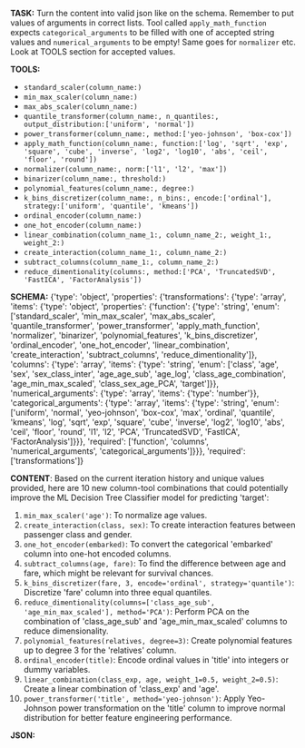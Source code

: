 **TASK:**
Turn the content into valid json like on the schema.
Remember to put values of arguments in correct lists.
Tool called `apply_math_function` expects `categorical_arguments` to be filled with one of accepted string values and `numerical_arguments` to be empty! Same goes for `normalizer` etc. Look at TOOLS section for accepted values.

**TOOLS:**
- `standard_scaler(column_name:)`
- `min_max_scaler(column_name:)`
- `max_abs_scaler(column_name:)`
- `quantile_transformer(column_name:, n_quantiles:, output_distribution:['uniform', 'normal'])`
- `power_transformer(column_name:, method:['yeo-johnson', 'box-cox'])`
- `apply_math_function(column_name:, function:['log', 'sqrt', 'exp', 'square', 'cube', 'inverse', 'log2', 'log10', 'abs', 'ceil', 'floor', 'round'])`
- `normalizer(column_name:, norm:['l1', 'l2', 'max'])`
- `binarizer(column_name:, threshold:)`
- `polynomial_features(column_name:, degree:)`
- `k_bins_discretizer(column_name:, n_bins:, encode:['ordinal'], strategy:['uniform', 'quantile', 'kmeans'])`
- `ordinal_encoder(column_name:)`
- `one_hot_encoder(column_name:)`
- `linear_combination(column_name_1:, column_name_2:, weight_1:, weight_2:)`
- `create_interaction(column_name_1:, column_name_2:)`
- `subtract_columns(column_name_1:, column_name_2:)`
- `reduce_dimentionality(columns:, method:['PCA', 'TruncatedSVD', 'FastICA', 'FactorAnalysis'])`

**SCHEMA:**
{'type': 'object', 'properties': {'transformations': {'type': 'array', 'items': {'type': 'object', 'properties': {'function': {'type': 'string', 'enum': ['standard_scaler', 'min_max_scaler', 'max_abs_scaler', 'quantile_transformer', 'power_transformer', 'apply_math_function', 'normalizer', 'binarizer', 'polynomial_features', 'k_bins_discretizer', 'ordinal_encoder', 'one_hot_encoder', 'linear_combination', 'create_interaction', 'subtract_columns', 'reduce_dimentionality']}, 'columns': {'type': 'array', 'items': {'type': 'string', 'enum': ['class', 'age', 'sex', 'sex_class_inter', 'age_age_sub', 'age_log', 'class_age_combination', 'age_min_max_scaled', 'class_sex_age_PCA', 'target']}}, 'numerical_arguments': {'type': 'array', 'items': {'type': 'number'}}, 'categorical_arguments': {'type': 'array', 'items': {'type': 'string', 'enum': ['uniform', 'normal', 'yeo-johnson', 'box-cox', 'max', 'ordinal', 'quantile', 'kmeans', 'log', 'sqrt', 'exp', 'square', 'cube', 'inverse', 'log2', 'log10', 'abs', 'ceil', 'floor', 'round', 'l1', 'l2', 'PCA', 'TruncatedSVD', 'FastICA', 'FactorAnalysis']}}}, 'required': ['function', 'columns', 'numerical_arguments', 'categorical_arguments']}}}, 'required': ['transformations']}

**CONTENT**:
 Based on the current iteration history and unique values provided, here are 10 new column-tool combinations that could potentially improve the ML Decision Tree Classifier model for predicting 'target':

1. `min_max_scaler('age')`: To normalize age values.
2. `create_interaction(class, sex)`: To create interaction features between passenger class and gender.
3. `one_hot_encoder(embarked)`: To convert the categorical 'embarked' column into one-hot encoded columns.
4. `subtract_columns(age, fare)`: To find the difference between age and fare, which might be relevant for survival chances.
5. `k_bins_discretizer(fare, 3, encode='ordinal', strategy='quantile')`: Discretize 'fare' column into three equal quantiles.
6. `reduce_dimentionality(columns=['class_age_sub', 'age_min_max_scaled'], method='PCA')`: Perform PCA on the combination of 'class_age_sub' and 'age_min_max_scaled' columns to reduce dimensionality.
7. `polynomial_features(relatives, degree=3)`: Create polynomial features up to degree 3 for the 'relatives' column.
8. `ordinal_encoder(title)`: Encode ordinal values in 'title' into integers or dummy variables.
9. `linear_combination(class_exp, age, weight_1=0.5, weight_2=0.5)`: Create a linear combination of 'class_exp' and 'age'.
10. `power_transformer('title', method='yeo-johnson')`: Apply Yeo-Johnson power transformation on the 'title' column to improve normal distribution for better feature engineering performance.

**JSON:**
